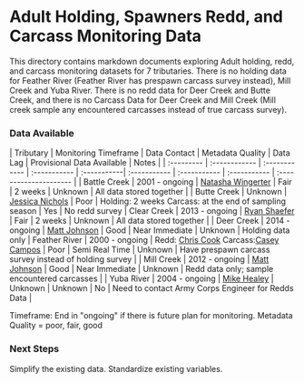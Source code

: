 # Adult Holding, Spawners Redd, and Carcass Monitoring Data

This directory contains markdown documents exploring Adult holding, redd, and carcass monitoring datasets for 7 tributaries. There is no holding  data for Feather River (Feather River has prespawn carcass survey instead), Mill Creek and Yuba River. There is no redd data for Deer Creek and Butte Creek, and there is no Carcass Data for Deer Creek and Mill Creek (Mill creek sample any encountered carcasses instead of true carcass survey). 


### Data Available

| Tributary | Monitoring Timeframe | Data Contact | Metadata Quality | Data Lag | Provisional Data Available | Notes | 
| :--------- | :------------ | :------------ | :----------- | :-----------| :----------- | :----------- | :----------- | :--------------------- | 
| Battle Creek | 2001 - ongoing | [Natasha Wingerter](mailto:natasha_wingerter@fws.gov)  | Fair | 2 weeks | Unknown | All data stored together |
| Butte Creek | Unknown | [Jessica Nichols](Jessica.Nichols@Wildlife.ca.gov) | Poor | Holding: 2 weeks Carcass: at the end of sampling season | Yes | No redd survey
| Clear Creek | 2013 - ongoing | [Ryan Shaefer](mailto:rayn_a_schaefer@fws.gov)  | Fair | 2 weeks | Unknown | All data stored together | 
| Deer Creek | 2014 - ongoing | [Matt Johnson](mailto:Matt.Johnson@wildlife.ca.gov) | Good | Near Immediate  | Unknown | Holding data only 
| Feather River | 2000 - ongoing | Redd: [Chris Cook](mailto:Chris.Cook@water.ca.gov) Carcass:[Casey Campos](mailto:Casey.Campos@water.ca.gov) | Poor | Semi Real Time | Unknown | Have prespawn carcass survey instead of holding survey |
| Mill Creek | 2012 - ongoing | [Matt Johnson](mailto:Matt.Johnson@wildlife.ca.gov) | Good | Near Immediate | Unknown | Redd data only; sample encountered carcasses |
| Yuba River | 2004 - ongoing | [Mike Healey](mailto:Mike.Healey@wildlife.ca.gov) | Unknown | Unknown | No | Need to contact Army Corps Engineer for Redds Data  |

Timeframe: End in "ongoing" if there is future plan for monitoring.
Metadata Quality = poor, fair, good 


### Next Steps 

Simplify the existing data. Standardize existing variables.

